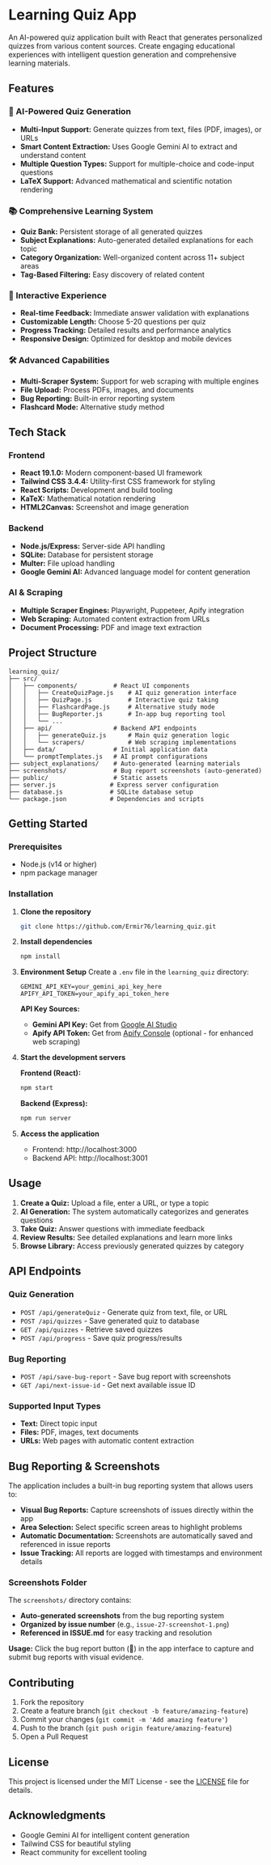 # Learning Quiz App

An AI-powered quiz application built with React that generates personalized quizzes from various content sources. Create engaging educational experiences with intelligent question generation and comprehensive learning materials.

## Features

### 🤖 AI-Powered Quiz Generation
*   **Multi-Input Support:** Generate quizzes from text, files (PDF, images), or URLs
*   **Smart Content Extraction:** Uses Google Gemini AI to extract and understand content
*   **Multiple Question Types:** Support for multiple-choice and code-input questions
*   **LaTeX Support:** Advanced mathematical and scientific notation rendering

### 📚 Comprehensive Learning System
*   **Quiz Bank:** Persistent storage of all generated quizzes
*   **Subject Explanations:** Auto-generated detailed explanations for each topic
*   **Category Organization:** Well-organized content across 11+ subject areas
*   **Tag-Based Filtering:** Easy discovery of related content

### 🎯 Interactive Experience
*   **Real-time Feedback:** Immediate answer validation with explanations
*   **Customizable Length:** Choose 5-20 questions per quiz
*   **Progress Tracking:** Detailed results and performance analytics
*   **Responsive Design:** Optimized for desktop and mobile devices

### 🛠️ Advanced Capabilities
*   **Multi-Scraper System:** Support for web scraping with multiple engines
*   **File Upload:** Process PDFs, images, and documents
*   **Bug Reporting:** Built-in error reporting system
*   **Flashcard Mode:** Alternative study method

## Tech Stack

### Frontend
*   **React 19.1.0:** Modern component-based UI framework
*   **Tailwind CSS 3.4.4:** Utility-first CSS framework for styling
*   **React Scripts:** Development and build tooling
*   **KaTeX:** Mathematical notation rendering
*   **HTML2Canvas:** Screenshot and image generation

### Backend
*   **Node.js/Express:** Server-side API handling
*   **SQLite:** Database for persistent storage
*   **Multer:** File upload handling
*   **Google Gemini AI:** Advanced language model for content generation

### AI & Scraping
*   **Multiple Scraper Engines:** Playwright, Puppeteer, Apify integration
*   **Web Scraping:** Automated content extraction from URLs
*   **Document Processing:** PDF and image text extraction

## Project Structure

```
learning_quiz/
├── src/
│   ├── components/          # React UI components
│   │   ├── CreateQuizPage.js    # AI quiz generation interface
│   │   ├── QuizPage.js          # Interactive quiz taking
│   │   ├── FlashcardPage.js     # Alternative study mode
│   │   ├── BugReporter.js       # In-app bug reporting tool
│   │   └── ...
│   ├── api/                 # Backend API endpoints
│   │   ├── generateQuiz.js      # Main quiz generation logic
│   │   └── scrapers/            # Web scraping implementations
│   ├── data/                # Initial application data
│   └── promptTemplates.js   # AI prompt configurations
├── subject_explanations/    # Auto-generated learning materials
├── screenshots/             # Bug report screenshots (auto-generated)
├── public/                  # Static assets
├── server.js               # Express server configuration
├── database.js             # SQLite database setup
└── package.json            # Dependencies and scripts
```

## Getting Started

### Prerequisites
- Node.js (v14 or higher)
- npm package manager

### Installation

1. **Clone the repository**
   ```bash
   git clone https://github.com/Ermir76/learning_quiz.git
   ```

2. **Install dependencies**
   ```bash
   npm install
   ```

3. **Environment Setup**
   Create a `.env` file in the `learning_quiz` directory:
   ```env
   GEMINI_API_KEY=your_gemini_api_key_here
   APIFY_API_TOKEN=your_apify_api_token_here
   ```
   
   **API Key Sources:**
   - **Gemini API Key:** Get from [Google AI Studio](https://makersuite.google.com/app/apikey)
   - **Apify API Token:** Get from [Apify Console](https://console.apify.com/account/integrations) (optional - for enhanced web scraping)

4. **Start the development servers**
   
   **Frontend (React):**
   ```bash
   npm start
   ```
   
   **Backend (Express):**
   ```bash
   npm run server
   ```

5. **Access the application**
   - Frontend: http://localhost:3000
   - Backend API: http://localhost:3001

## Usage

1. **Create a Quiz:** Upload a file, enter a URL, or type a topic
2. **AI Generation:** The system automatically categorizes and generates questions
3. **Take Quiz:** Answer questions with immediate feedback
4. **Review Results:** See detailed explanations and learn more links
5. **Browse Library:** Access previously generated quizzes by category

## API Endpoints

### Quiz Generation
- `POST /api/generateQuiz` - Generate quiz from text, file, or URL
- `POST /api/quizzes` - Save generated quiz to database
- `GET /api/quizzes` - Retrieve saved quizzes
- `POST /api/progress` - Save quiz progress/results

### Bug Reporting
- `POST /api/save-bug-report` - Save bug report with screenshots
- `GET /api/next-issue-id` - Get next available issue ID

### Supported Input Types
- **Text:** Direct topic input
- **Files:** PDF, images, text documents
- **URLs:** Web pages with automatic content extraction

## Bug Reporting & Screenshots

The application includes a built-in bug reporting system that allows users to:

- **Visual Bug Reports:** Capture screenshots of issues directly within the app
- **Area Selection:** Select specific screen areas to highlight problems
- **Automatic Documentation:** Screenshots are automatically saved and referenced in issue reports
- **Issue Tracking:** All reports are logged with timestamps and environment details

### Screenshots Folder

The `screenshots/` directory contains:
- **Auto-generated screenshots** from the bug reporting system
- **Organized by issue number** (e.g., `issue-27-screenshot-1.png`)
- **Referenced in ISSUE.md** for easy tracking and resolution

**Usage:** Click the bug report button (🐛) in the app interface to capture and submit bug reports with visual evidence.

## Contributing

1. Fork the repository
2. Create a feature branch (`git checkout -b feature/amazing-feature`)
3. Commit your changes (`git commit -m 'Add amazing feature'`)
4. Push to the branch (`git push origin feature/amazing-feature`)
5. Open a Pull Request

## License

This project is licensed under the MIT License - see the [LICENSE](LICENSE) file for details.

## Acknowledgments

- Google Gemini AI for intelligent content generation
- Tailwind CSS for beautiful styling
- React community for excellent tooling